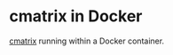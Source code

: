 # cmatrix in Docker

[cmatrix](https://github.com/abishekvashok/cmatrix) running within a Docker container.

